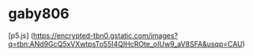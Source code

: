 # gaby806

[p5.js] (https://encrypted-tbn0.gstatic.com/images?q=tbn:ANd9GcQ5xVXwtpsTo55I4QIHcROte_oIUw9_aV8SFA&usqp=CAU)
